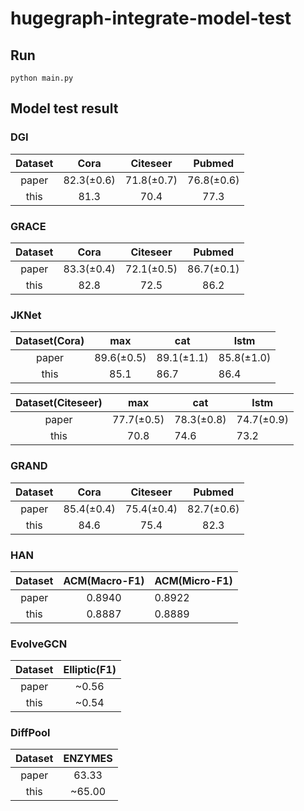 # hugegraph-integrate-model-test

## Run

```commandline
python main.py
```

## Model test result

### DGI

|    Dataset    |    Cora    |  Citeseer  |   Pubmed   |
|:-------------:|:----------:|:----------:|:----------:|
|     paper     | 82.3(±0.6) | 71.8(±0.7) | 76.8(±0.6) |
|     this      |    81.3    |    70.4    |    77.3    |

### GRACE

| Dataset |    Cora    |  Citeseer  |   Pubmed   |
|:-------:|:----------:|:----------:|:----------:|
|  paper  | 83.3(±0.4) | 72.1(±0.5) | 86.7(±0.1) |
|  this   |    82.8    |    72.5    |    86.2    |

### JKNet


| Dataset(Cora) |    max     | cat        | lstm       |
|:-------------:|:----------:|------------|------------|
|     paper     | 89.6(±0.5) | 89.1(±1.1) | 85.8(±1.0) |
|     this      |    85.1    | 86.7       | 86.4       |


| Dataset(Citeseer) |    max     | cat        | lstm       |
|:-----------------:|:----------:|------------|------------|
|       paper       | 77.7(±0.5) | 78.3(±0.8) | 74.7(±0.9) |
|       this        |    70.8    | 74.6       | 73.2       |

### GRAND

| Dataset |    Cora    |  Citeseer  |   Pubmed   |
|:-------:|:----------:|:----------:|:----------:|
|  paper  | 85.4(±0.4) | 75.4(±0.4) | 82.7(±0.6) |
|  this   |    84.6    |    75.4    |    82.3    |

### HAN

| Dataset | ACM(Macro-F1) | ACM(Micro-F1) | 
|:-------:|:-------------:|---------------|
|  paper  |    0.8940     | 0.8922        | 
|  this   |    0.8887     | 0.8889        |

### EvolveGCN

|     Dataset      | Elliptic(F1) | 
|:----------------:|:------------:|
|      paper       |    ~0.56     | 
|       this       |    ~0.54     |

### DiffPool

| Dataset | ENZYMES | 
|:-------:|:-------:|
|  paper  |  63.33  | 
|  this   | ~65.00  |

